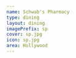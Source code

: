 ```yaml
---
name: Schwab's Pharmacy
type: dining
layout: dining 
imagePrefix: sp
cover: sp.jpg
icon: sp.jpg
area: Hollywood
---
```

